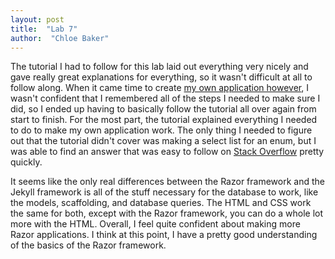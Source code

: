 ```yaml
---
layout: post
title:  "Lab 7"
author:  "Chloe Baker"
---
```

The tutorial I had to follow for this lab laid out everything very nicely and gave really great explanations for everything, so it wasn't difficult at all to follow along. When it came time to create [my own application however][app], I wasn't confident that I remembered all of the steps I needed to make sure I did, so I ended up having to basically follow the tutorial all over again from start to finish. For the most part, the tutorial explained everything I needed to do to make my own application work. The only thing I needed to figure out that the tutorial didn't cover was making a select list for an enum, but I was able to find an answer that was easy to follow on [Stack Overflow][help] pretty quickly.

It seems like the only real differences between the Razor framework and the Jekyll framework is all of the stuff necessary for the database to work, like the models, scaffolding, and database queries. The HTML and CSS work the same for both, except with the Razor framework, you can do a whole lot more with the HTML. Overall, I feel quite confident about making more Razor applications. I think at this point, I have a pretty good understanding of the basics of the Razor framework. 

[help]: https://stackoverflow.com/questions/40052794/html-getenumselectlist-getting-enum-values-with-spaces

[app]: https://github.com/chloebaker/csci340lab7

